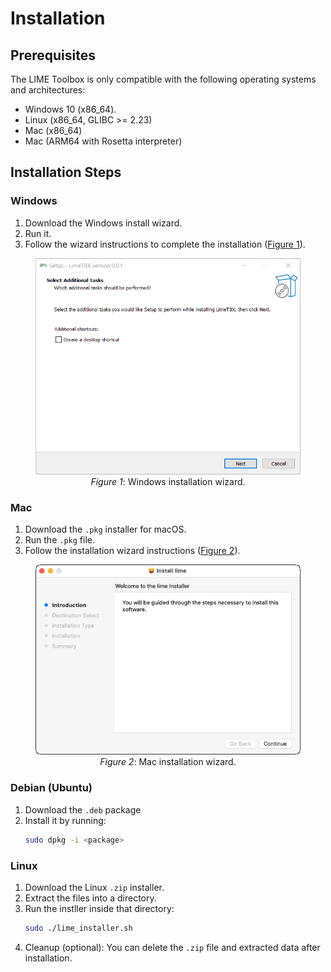# Installation

## Prerequisites
The LIME Toolbox is only compatible with the following operating systems and architectures:
- Windows 10 (x86_64).
- Linux (x86_64, GLIBC >= 2.23)
- Mac (x86_64)
- Mac (ARM64 with Rosetta interpreter)

## Installation Steps

### Windows

1. Download the Windows install wizard.
2. Run it.
3. Follow the wizard instructions to complete the installation ([Figure 1](#fig-1)).

<figure align="center" id="fig-1">
    <img src="../../images/user_guide/windows_wizard.png" alt="Windows installation wizard"/>
    <figcaption><i>Figure 1</i>: Windows installation wizard.</figcaption>
</figure>

### Mac

1. Download the `.pkg` installer for macOS.
2. Run the `.pkg` file.
3. Follow the installation wizard instructions ([Figure 2](#fig-2)).

<figure align="center" id="fig-2">
    <img src="../../images/user_guide/mac_wizard.png" alt="Mac installation wizard"/>
    <figcaption><i>Figure 2</i>: Mac installation wizard.</figcaption>
</figure>

### Debian (Ubuntu) 

1. Download the `.deb` package
2. Install it by running:
    ```sh
    sudo dpkg -i <package> 
    ```

### Linux 

1. Download the Linux `.zip` installer.
2. Extract the files into a directory.
3. Run the instller inside that directory:
    ```sh
    sudo ./lime_installer.sh 
    ```
4. Cleanup (optional): You can delete the `.zip` file and extracted data after installation.
